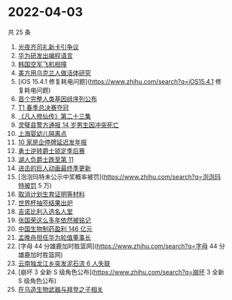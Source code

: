 # 2022-04-03

共 25 条

<!-- BEGIN ZHIHUSEARCH -->
<!-- 最后更新时间 Sun Apr 03 2022 14:09:06 GMT+0800 (China Standard Time) -->
1. [光夜齐司礼新卡引争议](https://www.zhihu.com/search?q=光夜齐司礼新卡引争议)
1. [华为研发出编程语言](https://www.zhihu.com/search?q=华为研发出编程语言)
1. [韩国空军飞机相撞](https://www.zhihu.com/search?q=韩国空军飞机相撞)
1. [美方用乌克兰人做活体研究](https://www.zhihu.com/search?q=美方活体研究)
1. [iOS 15.4.1 修复耗电问题](https://www.zhihu.com/search?q=iOS15.4.1 修复耗电问题)
1. [首个完整人类基因组序列公布](https://www.zhihu.com/search?q=首个完整人类基因组序列公布)
1. [T1 春季总决赛夺冠](https://www.zhihu.com/search?q=t1)
1. [《凡人修仙传》第二十三集](https://www.zhihu.com/search?q=凡人修仙传)
1. [灵璧县警方通报 14 岁男生因冲突死亡](https://www.zhihu.com/search?q=灵璧渔沟中学事件)
1. [上海婴幼儿隔离点](https://www.zhihu.com/search?q=婴幼儿隔离点)
1. [10 家房企停牌延迟发年报](https://www.zhihu.com/search?q=房企停牌)
1. [勇士逆转爵士锁定季后赛](https://www.zhihu.com/search?q=勇士)
1. [湖人负爵士跌至第 11](https://www.zhihu.com/search?q=湖人不敌爵士)
1. [进击的巨人动画最终季更新](https://www.zhihu.com/search?q=进击的巨人)
1. [泡泡玛特未公示中奖概率被罚](https://www.zhihu.com/search?q=泡泡玛特被罚 5 万)
1. [取消计划生育证明等材料](https://www.zhihu.com/search?q=取消计划生育证明等材料)
1. [世界杯抽签结果出炉](https://www.zhihu.com/search?q=世界杯抽签)
1. [吉诺比利入选名人堂](https://www.zhihu.com/search?q=吉诺比利入选名人堂)
1. [张国荣这么多年依然被铭记](https://www.zhihu.com/search?q=张国荣)
1. [中国生物制药盈利 146 亿元](https://www.zhihu.com/search?q=中国生物制药)
1. [孟晚舟担任华为轮值董事长](https://www.zhihu.com/search?q=孟晚舟担任华为轮值董事长)
1. [字母 44 分雄鹿加时胜篮网](https://www.zhihu.com/search?q=字母 44 分雄鹿加时胜篮网)
1. [云南独龙江乡突发泥石流 6 人失联](https://www.zhihu.com/search?q=云南突发泥石流)
1. [崩坏 3 全新 S 级角色公布](https://www.zhihu.com/search?q=崩坏 3 全新 S 级角色公布)
1. [在乌造生物武器与拜登之子相关](https://www.zhihu.com/search?q=拜登之子)
<!-- END ZHIHUSEARCH -->
